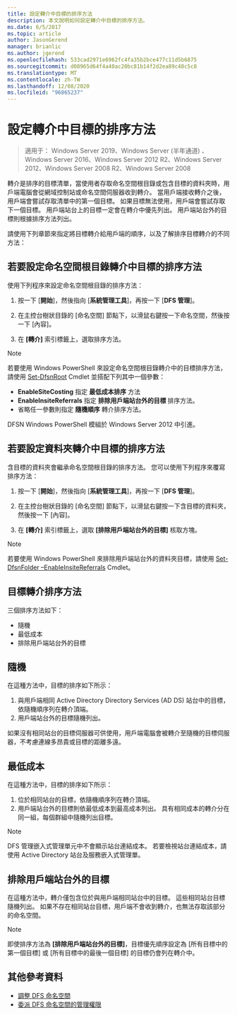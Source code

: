 ```yaml
---
title: 設定轉介中目標的排序方法
description: 本文說明如何設定轉介中目標的排序方法。
ms.date: 6/5/2017
ms.topic: article
author: JasonGerend
manager: brianlic
ms.author: jgerend
ms.openlocfilehash: 533cad2971e6962fc4fa35b2bce477c11d5b6875
ms.sourcegitcommit: d08965d64f4a40ac20bc81b14f2d2ea89c48c5c8
ms.translationtype: MT
ms.contentlocale: zh-TW
ms.lasthandoff: 12/08/2020
ms.locfileid: "96865237"
---
```

# <a name="set-the-ordering-method-for-targets-in-referrals"></a>設定轉介中目標的排序方法

> 適用于： Windows Server 2019、Windows Server (半年通道) 、Windows Server 2016、Windows Server 2012 R2、Windows Server 2012、Windows Server 2008 R2、Windows Server 2008

轉介是排序的目標清單，當使用者存取命名空間根目錄或包含目標的資料夾時，用戶端電腦會從網域控制站或命名空間伺服器收到轉介。 當用戶端接收轉介之後，用戶端會嘗試存取清單中的第一個目標。 如果目標無法使用，用戶端會嘗試存取下一個目標。
用戶端站台上的目標一定會在轉介中優先列出。 用戶端站台外的目標則根據排序方法列出。

請使用下列章節來指定將目標轉介給用戶端的順序，以及了解排序目標轉介的不同方法：

## <a name="to-set-the-ordering-method-for-targets-in-namespace-root-referrals"></a>若要設定命名空間根目錄轉介中目標的排序方法

使用下列程序來設定命名空間根目錄的排序方法：

1.  按一下 [**開始**]，然後指向 [**系統管理工具**]，再按一下 [**DFS 管理**]。

2.  在主控台樹狀目錄的 [命名空間] 節點下，以滑鼠右鍵按一下命名空間，然後按一下 [內容]。

3.  在 **\[轉介\]** 索引標籤上，選取排序方法。

> [!NOTE]
> 若要使用 Windows PowerShell 來設定命名空間根目錄轉介中的目標排序方法，請使用 [Set-DfsnRoot](/powershell/module/dfsr/update-dfsrconfigurationfromad) Cmdlet 並搭配下列其中一個參數：
>    -   **EnableSiteCosting** 指定 **最低成本排序** 方法
>    -   **EnableInsiteReferrals** 指定 **排除用戶端站台外的目標** 排序方法。
>    -   省略任一參數則指定 **隨機順序** 轉介排序方法。

DFSN Windows PowerShell 模組於 Windows Server 2012 中引進。

## <a name="to-set-the-ordering-method-for-targets-in-folder-referrals"></a>若要設定資料夾轉介中目標的排序方法

含目標的資料夾會繼承命名空間根目錄的排序方法。 您可以使用下列程序來覆寫排序方法：

1.  按一下 [**開始**]，然後指向 [**系統管理工具**]，再按一下 [**DFS 管理**]。

2.  在主控台樹狀目錄的 [命名空間] 節點下，以滑鼠右鍵按一下含目標的資料夾，然後按一下 [內容]。

3.  在 **\[轉介\]** 索引標籤上，選取 **\[排除用戶端站台外的目標\]** 核取方塊。

> [!NOTE]
> 若要使用 Windows PowerShell 來排除用戶端站台外的資料夾目標，請使用 [Set-DfsnFolder –EnableInsiteReferrals](/powershell/module/dfsr/update-dfsrconfigurationfromad) Cmdlet。

## <a name="target-referral-ordering-methods"></a>目標轉介排序方法

三個排序方法如下：

-   隨機
-   最低成本
-   排除用戶端站台外的目標

## <a name="random-order"></a>隨機

在這種方法中，目標的排序如下所示：

1.  與用戶端相同 Active Directory Directory Services (AD DS) 站台中的目標，依隨機順序列在轉介頂端。
2.  用戶端站台外的目標隨機列出。

如果沒有相同站台的目標伺服器可供使用，用戶端電腦會被轉介至隨機的目標伺服器，不考慮連線多昂貴或目標的距離多遠。

## <a name="lowest-cost"></a>最低成本

在這種方法中，目標的排序如下所示：

1.  位於相同站台的目標，依隨機順序列在轉介頂端。
2.  用戶端站台外的目標則依最低成本到最高成本列出。 具有相同成本的轉介分在同一組，每個群組中隨機列出目標。

> [!NOTE]
> DFS 管理嵌入式管理單元中不會顯示站台連結成本。 若要檢視站台連結成本，請使用 Active Directory 站台及服務嵌入式管理單。

## <a name="exclude-targets-outside-of-the-clients-site"></a>排除用戶端站台外的目標

在這種方法中，轉介僅包含位於與用戶端相同站台中的目標。 這些相同站台目標隨機列出。 如果不存在相同站台目標，用戶端不會收到轉介，也無法存取該部分的命名空間。

> [!NOTE]
> 即使排序方法為 **\[排除用戶端站台外的目標\]**，目標優先順序設定為 \[所有目標中的第一個目標\] 或 \[所有目標中的最後一個目標\] 的目標仍會列在轉介中。

## <a name="additional-references"></a>其他參考資料

-   [調整 DFS 命名空間](tuning-dfs-namespaces.md)
-   [委派 DFS 命名空間的管理權限](delegate-management-permissions-for-dfs-namespaces.md)
